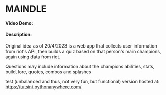 # MAINDLE
#### Video Demo:  <URL HERE>
#### Description:
Original idea as of 20/4/2023 is a web app that collects user information from riot's API, then builds a quiz based on that person's main champions,
again using data from riot.

Questions may include information about the champions abilities, stats, build, lore, quotes, combos and splashes
  
test (unbalanced and thus, not very fun, but functional) version hosted at:
https://tutsini.pythonanywhere.com/
  

